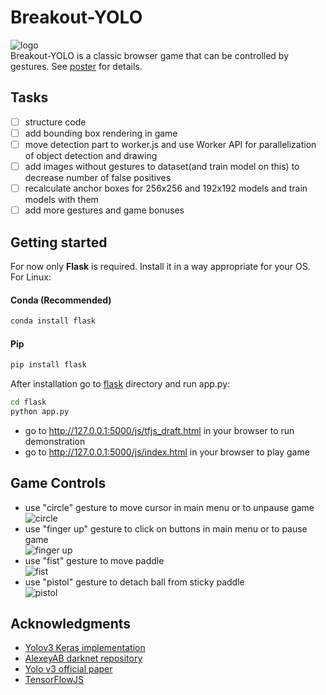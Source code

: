 # Breakout-YOLO
![logo](https://github.com/vovaf709/Breakout-YOLO/blob/master/flask/js/Images/logo_yolo.png)  
Breakout-YOLO is a classic browser game that can be controlled by gestures. See [poster](https://github.com/vovaf709/Breakout-YOLO/blob/master/YOLO.pdf) for details.
## Tasks
- [ ] structure code
- [ ] add bounding box rendering in game
- [ ] move detection part to worker.js and use Worker API for parallelization of object detection and drawing
- [ ] add images without gestures to dataset(and train model on this) to decrease number of false positives
- [ ] recalculate anchor boxes for 256x256 and 192x192 models and train models with them
- [ ] add more gestures and game bonuses 
## Getting started

For now only **Flask** is required. Install it in a way appropriate for your OS. For Linux:
#### Conda (Recommended)
```bash
conda install flask
```
#### Pip
```bash
pip install flask
```
After installation go to [flask](https://github.com/vovaf709/Breakout-YOLO/tree/master/flask) directory and run app.py:
```bash
cd flask
python app.py
```
+ go to http://127.0.0.1:5000/js/tfjs_draft.html in your browser to run demonstration 
+ go to http://127.0.0.1:5000/js/index.html in your browser to play game  
## Game Controls 
+ use "circle" gesture to move cursor in main menu or to unpause game  
![circle](https://github.com/vovaf709/Breakout-YOLO/blob/master/flask/js/Images/2.png)
+ use "finger up" gesture to click on buttons in main menu or to pause game  
![finger up](https://github.com/vovaf709/Breakout-YOLO/blob/master/flask/js/Images/1.png)
+ use "fist" gesture to move paddle  
![fist](https://github.com/vovaf709/Breakout-YOLO/blob/master/flask/js/Images/4.png)
+ use "pistol" gesture to detach ball from sticky paddle  
![pistol](https://github.com/vovaf709/Breakout-YOLO/blob/master/flask/js/Images/3.png)  
## Acknowledgments
* [Yolov3 Keras implementation](https://github.com/qqwweee/keras-yolo3)
* [AlexeyAB darknet repository](https://github.com/AlexeyAB/darknet)
* [Yolo v3 official paper](https://arxiv.org/abs/1804.02767)
* [TensorFlowJS](https://github.com/tensorflow/tfjs)



